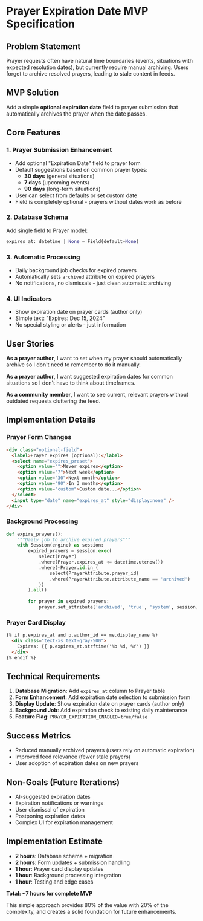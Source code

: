 # Prayer Expiration Date MVP Specification

## Problem Statement
Prayer requests often have natural time boundaries (events, situations with expected resolution dates), but currently require manual archiving. Users forget to archive resolved prayers, leading to stale content in feeds.

## MVP Solution
Add a simple **optional expiration date** field to prayer submission that automatically archives the prayer when the date passes.

## Core Features

### 1. Prayer Submission Enhancement
- Add optional "Expiration Date" field to prayer form
- Default suggestions based on common prayer types:
  - **30 days** (general situations)
  - **7 days** (upcoming events)
  - **90 days** (long-term situations)
- User can select from defaults or set custom date
- Field is completely optional - prayers without dates work as before

### 2. Database Schema
Add single field to Prayer model:
```python
expires_at: datetime | None = Field(default=None)
```

### 3. Automatic Processing
- Daily background job checks for expired prayers
- Automatically sets `archived` attribute on expired prayers
- No notifications, no dismissals - just clean automatic archiving

### 4. UI Indicators
- Show expiration date on prayer cards (author only)
- Simple text: "Expires: Dec 15, 2024"
- No special styling or alerts - just information

## User Stories

**As a prayer author**, I want to set when my prayer should automatically archive so I don't need to remember to do it manually.

**As a prayer author**, I want suggested expiration dates for common situations so I don't have to think about timeframes.

**As a community member**, I want to see current, relevant prayers without outdated requests cluttering the feed.

## Implementation Details

### Prayer Form Changes
```html
<div class="optional-field">
  <label>Prayer expires (optional):</label>
  <select name="expires_preset">
    <option value="">Never expires</option>
    <option value="7">Next week</option>
    <option value="30">Next month</option>
    <option value="90">In 3 months</option>
    <option value="custom">Custom date...</option>
  </select>
  <input type="date" name="expires_at" style="display:none" />
</div>
```

### Background Processing
```python
def expire_prayers():
    """Daily job to archive expired prayers"""
    with Session(engine) as session:
        expired_prayers = session.exec(
            select(Prayer)
            .where(Prayer.expires_at <= datetime.utcnow())
            .where(~Prayer.id.in_(
                select(PrayerAttribute.prayer_id)
                .where(PrayerAttribute.attribute_name == 'archived')
            ))
        ).all()
        
        for prayer in expired_prayers:
            prayer.set_attribute('archived', 'true', 'system', session)
```

### Prayer Card Display
```html
{% if p.expires_at and p.author_id == me.display_name %}
  <div class="text-xs text-gray-500">
    Expires: {{ p.expires_at.strftime('%b %d, %Y') }}
  </div>
{% endif %}
```

## Technical Requirements

1. **Database Migration**: Add `expires_at` column to Prayer table
2. **Form Enhancement**: Add expiration date selection to submission form
3. **Display Update**: Show expiration date on prayer cards (author only)
4. **Background Job**: Add expiration check to existing daily maintenance
5. **Feature Flag**: `PRAYER_EXPIRATION_ENABLED=true/false`

## Success Metrics

- Reduced manually archived prayers (users rely on automatic expiration)
- Improved feed relevance (fewer stale prayers)
- User adoption of expiration dates on new prayers

## Non-Goals (Future Iterations)

- AI-suggested expiration dates
- Expiration notifications or warnings
- User dismissal of expiration
- Postponing expiration dates
- Complex UI for expiration management

## Implementation Estimate

- **2 hours**: Database schema + migration
- **2 hours**: Form updates + submission handling  
- **1 hour**: Prayer card display updates
- **1 hour**: Background processing integration
- **1 hour**: Testing and edge cases

**Total: ~7 hours for complete MVP**

This simple approach provides 80% of the value with 20% of the complexity, and creates a solid foundation for future enhancements.